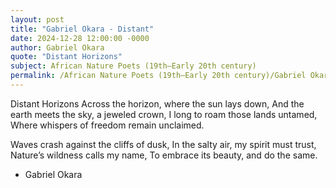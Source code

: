 ```yaml
---
layout: post
title: "Gabriel Okara - Distant"
date: 2024-12-28 12:00:00 -0000
author: Gabriel Okara
quote: "Distant Horizons"
subject: African Nature Poets (19th–Early 20th century)
permalink: /African Nature Poets (19th–Early 20th century)/Gabriel Okara/Gabriel Okara - Distant
---
```


Distant Horizons
Across the horizon, where the sun lays down,
And the earth meets the sky, a jeweled crown,
I long to roam those lands untamed,
Where whispers of freedom remain unclaimed.

Waves crash against the cliffs of dusk,
In the salty air, my spirit must trust,
Nature’s wildness calls my name,
To embrace its beauty, and do the same.

- Gabriel Okara
